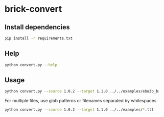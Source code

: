 # brick-convert

## Install dependencies
```bash
pip install -r requirements.txt
```

## Help
```bash
python convert.py --help     
```

## Usage
```bash
python convert.py --source 1.0.2 --target 1.1.0 ../../examples/ebu3b_brick.ttl 
```

For multiple files, use glob patterns or filenames separated by whitespaces.
```bash
python convert.py --source 1.0.2 --target 1.1.0 ../../examples/*.ttl
```
